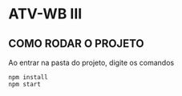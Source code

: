 # ATV-WB III

## COMO RODAR O PROJETO
Ao entrar na pasta do projeto, digite os comandos
```
npm install
npm start
```

